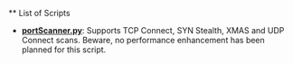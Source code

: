 ** List of Scripts

- **[portScanner.py](portScanner.py)**: Supports TCP Connect, SYN Stealth, XMAS and UDP Connect scans. Beware, no performance enhancement has been planned for this script.

